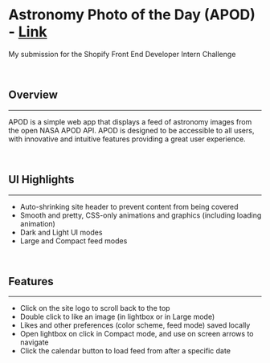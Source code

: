 <h1>Astronomy Photo of the Day (APOD) - <a href="https://apod-spacestagram.netlify.app/">Link</a></h1>
<p>
    My submission for the Shopify Front End Developer Intern Challenge
</p>

<br>
<h2>Overview</h2>
<hr>
<p>
    APOD is a simple web app that displays a feed of astronomy images from the open NASA APOD API. APOD is designed to be accessible to all users, with innovative and intuitive features providing a great user experience.
</p>

<br>
<h2>UI Highlights</h2>
<hr>
<ul>
    <li>Auto-shrinking site header to prevent content from being covered</li>
    <li>Smooth and pretty, CSS-only animations and graphics (including loading animation)</li>
    <li>Dark and Light UI modes</li>
    <li>Large and Compact feed modes</li>
</ul>

<br>
<h2>Features</h2>
<hr>
<ul>
    <li>Click on the site logo to scroll back to the top</li>
    <li>Double click to like an image (in lightbox or in Large mode)</li>
    <li>Likes and other preferences (color scheme, feed mode) saved locally</li>
    <li>Open lightbox on click in Compact mode, and use on screen arrows to navigate</li>
    <li>Click the calendar button to load feed from after a specific date</li>
</ul>
